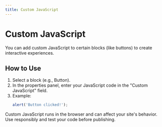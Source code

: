 ```yaml
---
title: Custom JavaScript
---
```


# Custom JavaScript

You can add custom JavaScript to certain blocks (like buttons) to create interactive experiences.

## How to Use

1. Select a block (e.g., Button).
2. In the properties panel, enter your JavaScript code in the "Custom JavaScript" field.
3. Example:
   ```js
   alert('Button clicked!');
   ```

Custom JavaScript runs in the browser and can affect your site's behavior. Use responsibly and test your code before publishing. 